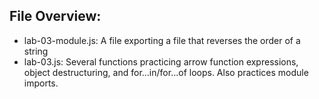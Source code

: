## File Overview:

- lab-03-module.js: A file exporting a file that reverses the order of a string
- lab-03.js: Several functions practicing arrow function expressions, object destructuring, and for...in/for...of loops. Also practices module imports.
